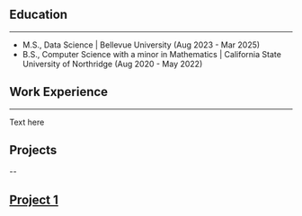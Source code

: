 ## Education

---

* M.S., Data Science | Bellevue University (Aug 2023 - Mar 2025)
* B.S., Computer Science with a minor in Mathematics | California State University of Northridge (Aug 2020 - May 2022)

## Work Experience

---

Text here

## Projects

--

## [Project 1](https://github.com/Oc18a/Nathanael-Ochoa-Portfolio.github.io/tree/main/Analyzing%20Previous%20Olympic%20Games%20Data)
